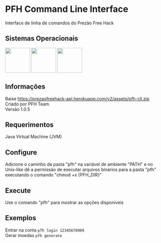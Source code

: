 # PFH Command Line Interface
Interface de linha de comandos do Prezão Free Hack

## Sistemas Operacionais
<p>
<img src="https://upload.wikimedia.org/wikipedia/commons/thumb/0/0a/Unofficial_Windows_logo_variant_-_2002%E2%80%932012_%28Multicolored%29.svg/170px-Unofficial_Windows_logo_variant_-_2002%E2%80%932012_%28Multicolored%29.svg.png" width="80" height="80" />
<img src="https://upload.wikimedia.org/wikipedia/commons/3/35/Tux.svg" width="80" height="80" />
<img src="https://logos-download.com/wp-content/uploads/2020/06/Apple_Mac_OS_Logo.png" width="80" height="80" />
</p>

## Informações
Baixe https://prezaofreehack-api.herokuapp.com/v2/assets/pfh-cli.zip
<br>
Criado por PFH Team
<br>
Versão 1.0.5

## Requerimentos
Java Virtual Machine (JVM)

## Configure
Adicione o caminho da pasta "pfh" na variável de ambiente "PATH" e no Unix-like dê a permissão de executar arquivos binários para a pasta "pfh" executando o comando "chmod +x {PFH_DIR}"

## Execute
Use o comando "pfh" para mostrar as opções disponíveis

## Exemplos
Entrar na conta ```pfh login 12345678909```
<br>
Gerar moedas ```pfh generate```
